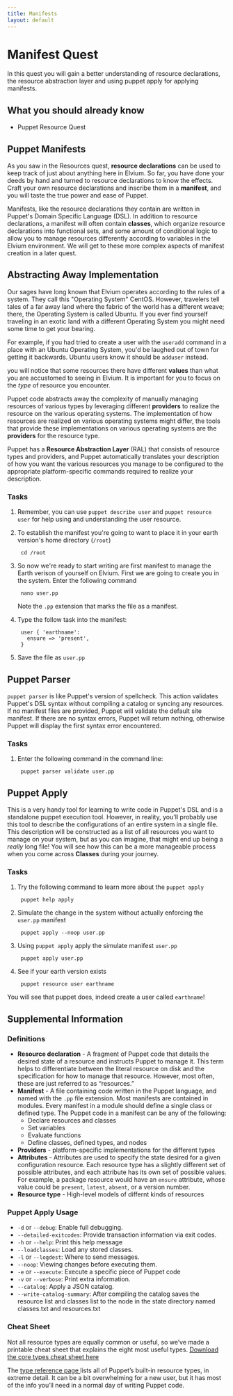 ```yaml
---
title: Manifests
layout: default
---
```


# Manifest Quest

In this quest you will gain a better understanding of resource declarations, the resource abstraction layer and using puppet apply for applying manifests.

## What you should already know

- Puppet Resource Quest

## Puppet Manifests

As you saw in the Resources quest, **resource declarations** can be used to keep track of just about anything here in Elvium. So far, you have done your deeds by hand and turned to resource declarations to know the effects. Craft your own resource declarations and inscribe them in a **manifest**, and you will taste the true power and ease of Puppet. 

Manifests, like the resource declarations they contain are written in Puppet's Domain Specific Language (DSL). In addition to resource declarations, a manifest will often contain **classes**, which organize resource declarations into functional sets, and some amount of conditional logic to allow you to manage resources differently according to variables in the Elvium environment. We will get to these more complex aspects of manifest creation in a later quest.

## Abstracting Away Implementation

Our sages have long known that Elvium operates according to the rules of a system. They call this "Operating System" CentOS. However, travelers tell tales of a far away land where the fabric of the world has a different weave; there, the Operating System is called Ubuntu. If you ever find yourself traveling in an exotic land with a different Operating System you might need some time to get your bearing.

For example, if you had tried to create a user with the `useradd` command in a place with an Ubuntu Operating System, you'd be laughed out of town for getting it backwards. Ubuntu users know it should be `adduser` instead.


 you will notice that some resources there have different **values** than what you are accustomed to seeing in Elvium. It is important for you to focus on the _type_ of resource you encounter.

Puppet code abstracts away the complexity of manually managing resources of various types by leveraging different __providers__ to realize the resource on the various operating systems. The implementation of how resources are realized on various operating systems might differ, the tools that provide these implementations on various operating systems are the __providers__ for the resource type.

Puppet has a __Resource Abstraction Layer__ (RAL) that consists of resource types and providers, and Puppet automatically translates your description of how you want the various resources you manage to be configured to the appropriate platform-specific commands required to realize your description.

### Tasks

1. Remember, you can use `puppet describe user` and `puppet resource user` for help using and understanding the user resource.
2. To establish the manifest you're going to want to place it in your earth version's home directory (`/root`)

		cd /root

3. So now we're ready to start writing are first manifest to manage the Earth verison of yourself on Elvium. First we are going to create you in the system. Enter the following command 

		nano user.pp
		
	Note the `.pp` extension that marks the file as a manifest.


4. Type the follow task into the manifest:

		user { 'earthname':
		  ensure => 'present',
		}

5. Save the file as `user.pp`

## Puppet Parser

`puppet parser` is like Puppet's version of spellcheck. This action validates Puppet's DSL syntax without compiling a catalog or syncing any resources. If no manifest files are provided, Puppet will validate the default site manifest. If there are no syntax errors, Puppet will return nothing, otherwise Puppet will display the first syntax error encountered. 

### Tasks

1. Enter the following command in the command line:

		puppet parser validate user.pp

## Puppet Apply

This is a very handy tool for learning to write code in Puppet's DSL and is a standalone puppet execution tool. However, in reality, you'll probably use this tool to describe the configurations of an entire system in a single file. This description will be constructed as a list of all resources you want to manage on your system, but as you can imagine, that might end up being a _really_ long file! You will see how this can be a more manageable process when you come across **Classes** during your journey.

### Tasks

1. Try the following command to learn more about the `puppet apply`

		puppet help apply

2. Simulate the change in the system without actually enforcing the `user.pp` manifest

		puppet apply --noop user.pp

3. Using `puppet apply` apply the simulate manifest `user.pp`

		puppet apply user.pp

4. See if your earth version exists

		puppet resource user earthname

You will see that puppet does, indeed create a user called `earthname`!

## Supplemental Information 

### Definitions

* **Resource declaration** - A fragment of Puppet code that details the desired state of a resource and instructs Puppet to manage it. This term helps to differentiate between the literal resource on disk and the specification for how to manage that resource. However, most often, these are just referred to as “resources.”
* **Manifest** - A file containing code written in the Puppet language, and named with the `.pp` file extension. Most manifests are contained in modules. Every manifest in a module should define a single class or defined type. The Puppet code in a manifest can be any of the following:
	*  Declare resources and classes
	*  Set variables
	*  Evaluate functions
	*  Define classes, defined types, and nodes
* **Providers** - platform-specific implementations for the different types
* **Attributes** - Attributes are used to specify the state desired for a given configuration resource. Each resource type has a slightly different set of possible attributes, and each attribute has its own set of possible values. For example, a package resource would have an `ensure` attribute, whose value could be `present`, `latest`, `absent`, or a version number.
* **Resource type** -   High-level models of differnt kinds of resources

### Puppet Apply Usage

- `-d` or `--debug`: Enable full debugging.
- `--detailed-exitcodes`: Provide transaction information via exit codes.
- `-h` or `--help`: Print this help message
- `--loadclasses`: Load any stored classes.
- `-l` or `--logdest`: Where to send messages.
- `--noop`: Viewing changes before executing them.
- `-e` or `--execute`: Execute a specific piece of Puppet code
- `-v` or `--verbose`: Print extra information.
- `--catalog`: Apply a JSON catalog.
- `--write-catalog-summary`: After compiling the catalog saves the resource list and classes list to the node in the state directory named classes.txt and resources.txt

### Cheat Sheet

Not all resource types are equally common or useful, so weʼve made a printable cheat sheet that explains the eight most useful types. [Download the core types cheat sheet here](http://docs.puppetlabs.com/puppet_core_types_cheatsheet.pdf)

The [type reference page ](http://docs.puppetlabs.com/references/latest/type.html)lists all of Puppetʼs built-in resource types, 	in 	extreme detail. It can be a bit overwhelming for a new user, but 	it 	has most of the info youʼll need in a normal day of writing Puppet code.
